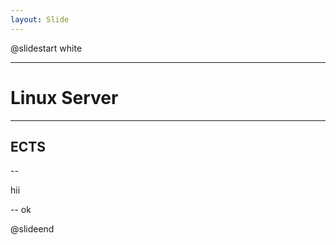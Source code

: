 ```yaml
---
layout: Slide
---
```


@slidestart  white

---

# Linux Server

---

## ECTS

--

hii

-- 
ok

@slideend
